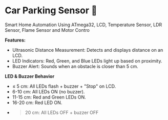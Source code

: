 # Car Parking Sensor 🚗
Smart Home Automation Using ATmega32, LCD, Temperature Sensor, LDR Sensor, Flame Sensor and Motor Contro

**Features:**
- Ultrasonic Distance Measurement: Detects and displays distance on an LCD.
- LED Indicators: Red, Green, and Blue LEDs light up based on proximity.
- Buzzer Alert: Sounds when an obstacle is closer than 5 cm.
  
**LED & Buzzer Behavior**
- ≤ 5 cm: All LEDs flash + buzzer + "Stop" on LCD.
- 6-10 cm: All LEDs ON (no buzzer).
- 11-15 cm: Red and Green LEDs ON.
- 16-20 cm: Red LED ON.
- > 20 cm: All LEDs OFF + buzzer OFF

